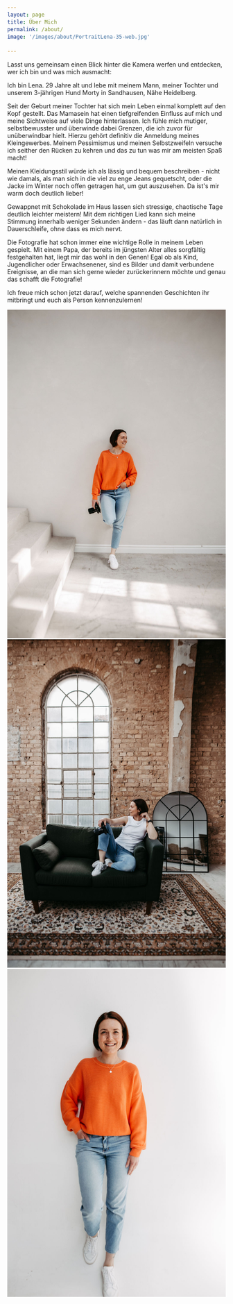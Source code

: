 ```yaml
---
layout: page
title: Über Mich
permalink: /about/
image: '/images/about/PortraitLena-35-web.jpg'

---
```


Lasst uns gemeinsam einen Blick hinter die Kamera werfen und entdecken, wer ich bin und was mich ausmacht: 

Ich bin Lena. 29 Jahre alt und lebe mit meinem Mann, meiner Tochter und unserem 3-jährigen Hund Morty in Sandhausen, Nähe Heidelberg. 

Seit der Geburt meiner Tochter hat sich mein Leben einmal komplett auf den Kopf gestellt. Das Mamasein hat einen tiefgreifenden Einfluss auf mich und meine Sichtweise auf viele Dinge hinterlassen. Ich fühle mich mutiger, selbstbewusster und überwinde dabei Grenzen, die ich zuvor für unüberwindbar hielt.
Hierzu gehört definitiv die Anmeldung meines Kleingewerbes.
Meinem Pessimismus und meinen Selbstzweifeln versuche ich seither den Rücken zu kehren und das zu tun was mir am meisten Spaß macht! 

Meinen Kleidungsstil würde ich als lässig und bequem beschreiben - nicht wie damals, als man sich in die viel zu enge Jeans gequetscht, oder die Jacke im Winter noch offen getragen hat, um gut auszusehen. Da ist's mir warm doch deutlich lieber! 

Gewappnet mit Schokolade im Haus lassen sich stressige, chaotische Tage deutlich leichter meistern! Mit dem richtigen Lied kann sich meine Stimmung innerhalb weniger Sekunden ändern - das läuft dann natürlich in Dauerschleife, ohne dass es mich nervt. 

Die Fotografie hat schon immer eine wichtige Rolle in meinem Leben gespielt. Mit einem Papa, der bereits im jüngsten Alter alles sorgfältig festgehalten hat, liegt mir das wohl in den Genen! Egal ob als Kind, Jugendlicher oder Erwachsenener, sind es Bilder und damit verbundene Ereignisse, an die man sich gerne wieder zurückerinnern möchte und genau das schafft die Fotografie! 

Ich freue mich schon jetzt darauf, welche spannenden Geschichten ihr mitbringt und euch als Person kennenzulernen! 

<div class="gallery-box">
  <div class="gallery">
    <img src="/images/about/PortraitLena-28-web.jpg" loading="lazy" alt="Project">
    <img src="/images/about/PortraitLena-56-web.jpg" loading="lazy" alt="Project">
    <img src="/images/about/PortraitLena-2-web.jpg" loading="lazy" alt="Project"> 
    </div>
</div>






